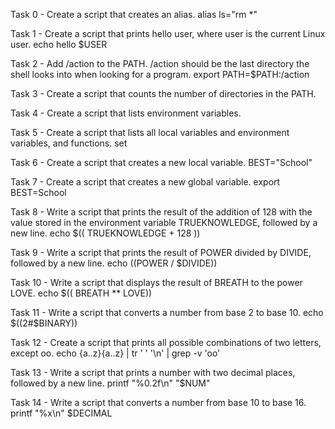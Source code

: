 Task 0 - Create a script that creates an alias. alias ls="rm *"

Task 1 - Create a script that prints hello user, where user is the current Linux user. echo hello $USER

Task 2 - Add /action to the PATH. /action should be the last directory the shell looks into when looking for a program. export PATH=$PATH:/action

Task 3 - Create a script that counts the number of directories in the PATH.

Task 4 - Create a script that lists environment variables.

Task 5 - Create a script that lists all local variables and environment variables, and functions. set

Task 6 - Create a script that creates a new local variable. BEST="School"

Task 7 - Create a script that creates a new global variable. export BEST=School

Task 8 - Write a script that prints the result of the addition of 128 with the value stored in the environment variable TRUEKNOWLEDGE, followed by a new line. echo $(( TRUEKNOWLEDGE + 128 ))

Task 9 - Write a script that prints the result of POWER divided by DIVIDE, followed by a new line. echo $(($POWER / $DIVIDE))

Task 10 - Write a script that displays the result of BREATH to the power LOVE. echo $(( BREATH ** LOVE))

Task 11 - Write a script that converts a number from base 2 to base 10. echo $((2#$BINARY))

Task 12 - Create a script that prints all possible combinations of two letters, except oo. echo {a..z}{a..z} | tr ' ' '\n' | grep -v 'oo'

Task 13 - Write a script that prints a number with two decimal places, followed by a new line. printf "%0.2f\n" "$NUM"

Task 14 - Write a script that converts a number from base 10 to base 16. printf "%x\n" $DECIMAL